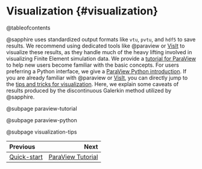 # Visualization {#visualization}

@tableofcontents

@sapphire uses standardized output formats
like `vtu`, `pvtu`, and `hdf5` to save results.
We recommend using dedicated tools
like @paraview or [VisIt](https://visit-dav.github.io/visit-website/)
to visualize these results,
as they handle much of the heavy lifting involved
in visualizing Finite Element simulation data.
We provide a [tutorial for ParaView](#paraview-tutorial)
to help new users become familiar with the basic concepts.
For users preferring a Python interface,
we give a [ParaView Python introduction](#paraview-python).
If you are already familiar with @paraview
or [VisIt](https://visit-dav.github.io/visit-website/),
you can directly jump to the
[tips and tricks for visualization](#visualization-tips).
Here, we explain some caveats of results
produced by the discontinuous Galerkin method utilized by @sapphire.

@subpage paraview-tutorial

@subpage paraview-python

@subpage visualization-tips

<div class="section_buttons">

| Previous                    |                                    Next |
|:----------------------------|----------------------------------------:|
| [Quick-start](#quick-start) | [ParaView Tutorial](#paraview-tutorial) |

</div>
